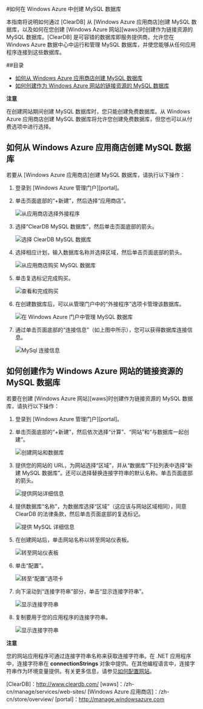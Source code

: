 ﻿#如何在 Windows Azure 中创建 MySQL 数据库

本指南将说明如何通过 [ClearDB] 从 [Windows Azure 应用商店]创建 MySQL 数据库，以及如何在您创建 [Windows Azure 网站][waws]时创建作为链接资源的 MySQL 数据库。[ClearDB] 是可容错的数据库即服务提供商，允许您在 Windows Azure 数据中心中运行和管理 MySQL 数据库，并使您能够从任何应用程序连接到这些数据库。

##目录
* [如何从 Windows Azure 应用商店创建 MySQL 数据库](#CreateFromStore)
* [如何创建作为 Windows Azure 网站的链接资源的 MySQL 数据库](#CreateForWebSite)

<div class="dev-callout"> 
<b>注意</b> 
<p>在创建网站期间创建 MySQL 数据库时，您只能创建免费数据库。从 Windows Azure 应用商店创建 MySQL 数据库将允许您创建免费数据库，但您也可以从付费选项中进行选择。</p>
</div>

<h2><a id="CreateFromStore"></a>如何从 Windows Azure 应用商店创建 MySQL 数据库</h2>

若要从 [Windows Azure 应用商店]创建 MySQL 数据库，请执行以下操作：

1. 登录到 [Windows Azure 管理门户][portal]。
2. 单击页面底部的“+新建”，然后选择“应用商店”。

	![从应用商店选择外接程序](./media/create-mysql-db/select-store.png)

3. 选择“ClearDB MySQL 数据库”，然后单击页面底部的箭头。

	![选择 ClearDB MySQL 数据库](./media/create-mysql-db/select-cleardb-mysql.png)

4. 选择相应计划，输入数据库名称并选择区域，然后单击页面底部的箭头。

	![从应用商店购买 MySQL 数据库](./media/create-mysql-db/purchase-mysql.png)

5. 单击复选标记完成购买。

	![查看和完成购买](./media/create-mysql-db/complete-mysql-purchase.png)

6. 在创建数据库后，可以从管理门户中的“外接程序”选项卡管理该数据库。

	![在 Windows Azure 门户中管理 MySQL 数据库](./media/create-mysql-db/manage-mysql-add-on.png)

7. 通过单击页面底部的“连接信息”（如上图中所示），您可以获得数据库连接信息。

	![MySql 连接信息](./media/create-mysql-db/mysql-conn-info.png)


<h2><a id="CreateForWebSite"></a>如何创建作为 Windows Azure 网站的链接资源的 MySQL 数据库</h2>

若要在创建 [Windows Azure 网站][waws]时创建作为链接资源的 MySQL 数据库，请执行以下操作：

1. 登录到 [Windows Azure 管理门户][portal]。
2. 单击页面底部的“+新建”，然后依次选择“计算”、“网站”和“与数据库一起创建”。

	![创建网站和数据库](./media/create-mysql-db/custom_create.png)

3. 提供您的网站的 URL，为网站选择“区域”，并从“数据库”下拉列表中选择“新建 MySQL 数据库”。还可以选择替换连接字符串的默认名称。单击页面底部的箭头。

	![提供网站详细信息](./media/create-mysql-db/provide-website-details.png)

4. 提供数据库“名称”，为数据库选择“区域”（这应该与网站区域相同），同意 ClearDB 的法律条款，然后单击页面底部的复选标记。

	![提供 MySQL 详细信息](./media/create-mysql-db/provide-mysql-details.png)

5. 在创建网站后，单击网站名称以转至网站仪表板。

	![转至网站仪表板](./media/create-mysql-db/go-to-website-dashboard.png)

6. 单击“配置”。

	![转至“配置”选项卡](./media/create-mysql-db/go-to-configure-tab.png)

7. 向下滚动到“连接字符串”部分，单击“显示连接字符串”。

	![显示连接字符串](./media/create-mysql-db/show-conn-string.png)

8. 复制要用于您的应用程序的连接字符串。

	![显示连接字符串](./media/create-mysql-db/shown-conn-string.png)

<div class="dev-callout"> 
<b>注意</b> 
<p>您的网站应用程序可通过连接字符串名称来获取连接字符串。在 .NET 应用程序中，连接字符串在 <b>connectionStrings</b> 对象中提供。在其他编程语言中，连接字符串作为环境变量提供。有关更多信息，请参见<a href="/zh-cn/manage/services/web-sites/how-to-configure-websites/">如何配置网站</a>。</p>
</div>

[ClearDB]：http://www.cleardb.com/
[waws]：/zh-cn/manage/services/web-sites/
[Windows Azure 应用商店]：/zh-cn/store/overview/
[portal]：http://manage.windowsazure.com

